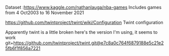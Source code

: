 Dataset :https://www.kaggle.com/nathanlauga/nba-games Includes games from 4 Oct2003 to 16 November 2021

https://github.com/twintproject/twint/wiki/Configuration Twint configuration

Apparently twint is a little broken here's the version I'm using, it seems to work git+https://github.com/twintproject/twint.git@e7c8a0c764f6879188e5c21e25fb6f1f856a7221
